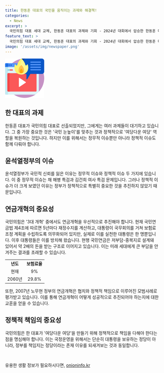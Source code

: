 ```yaml
---
title: 한동훈 대표의 국민을 움직이는 과제와 해결책!
categories:
  - News
excerpt: >
  국민의힘 대표 세대 교체, 한동훈 대표의 과제와 기회 - 2024년 대회에서 압승한 한동훈 대표가 역대급으로 젊은 대표이지만, 과제는 쉽지 않다. 현재 윤석열정부는 국민적 신뢰를 잃은 상태이며, 정책적 이슈와 무책임한 행정이 그 이유다. 연금개혁을 우선적으로 추진하는 것은 여당의 신뢰 회복에 중요하며, 2007년의 연금개혁에서 노대통령의 협치와 정책 책임이 성공을 이끌었다. 현재 여야 간 이견이 적어 합의 수준이 높은 편이므로, 한 대표가 국민의힘을 여당다운 여당으로 만드는데 활용할 수 있다.
feature_text: >
  국민의힘 대표 세대 교체, 한동훈 대표의 과제와 기회 - 2024년 대회에서 압승한 한동훈 대표가 역대급으로 젊은 대표이지만, 과제는 쉽지 않다. 현재 윤석열정부는 국민적 신뢰를 잃은 상태이며, 정책적 이슈와 무책임한 행정이 그 이유다. 연금개혁을 우선적으로 추진하는 것은 여당의 신뢰 회복에 중요하며, 2007년의 연금개혁에서 노대통령의 협치와 정책 책임이 성공을 이끌었다. 현재 여야 간 이견이 적어 합의 수준이 높은 편이므로, 한 대표가 국민의힘을 여당다운 여당으로 만드는데 활용할 수 있다.
image: '/assets/img/newspaper.png'
---
```


<p><img src="/assets/img/news.png" alt="rentncar 속보" /></p>

<h2 data-ke-size="size26">한 대표의 과제</h2>

<p data-ke-size="size16">한동훈 대표가 국민의힘 대표로 선출되었지만, 그에게는 여러 과제들이 대기하고 있습니다. 그 중 가장 중요한 것은 '국민 눈높이'를 맞추는 것과 정책적으로 '여당다운 여당' 역할을 복원하는 것입니다. 하지만 이를 위해서는 정무적 이슈뿐만 아니라 정책적 이슈도 함께 다뤄야 합니다.</p>

<h2 data-ke-size="size26">윤석열정부의 이슈</h2>

<p data-ke-size="size16">윤석열정부가 국민적 신뢰를 잃은 이유는 정무적 이슈와 정책적 이슈 두 가지에 있습니다. 이 중 정무적 이슈는 채 해병 특검과 김건희 여사 특검 문제입니다. 그러나 정책적 이슈가 더 크게 보였던 이유는 정부가 정책적으로 특별히 중요한 것을 추진하지 않았기 때문입니다.</p>

<h2 data-ke-size="size26">연금개혁의 중요성</h2>

<p data-ke-size="size16">국민의힘은 '3대 개혁' 중에서도 연금개혁을 우선적으로 추진해야 합니다. 현재 국민연금법 제4조에 따르면 5년마다 재정수지를 계산하고, 대통령이 국무회의를 거쳐 보험료 조정 계획을 수립하도록 의무화되어 있지만, 실제로 이를 실천한 대통령은 한 명뿐입니다. 이후 대통령들은 이를 방치해 왔습니다. 현행 국민연금은 저부담-중복지로 설계돼 있어서 약 2배의 돈을 받는 구조로 이어지고 있습니다. 이는 미래 세대에게 큰 부담을 안겨주는 결과를 초래할 수 있습니다.</p>

<table>
  <tr>
    <td style="text-align: center; height: 17px;"><b>년도</b></td>
    <td style="text-align: center; height: 17px;"><b>보험료율</b></td>
  </tr>
  <tr>
    <td style="text-align: center; height: 17px;">현재</td>
    <td style="text-align: center; height: 17px;">9%</td>
  </tr>
  <tr>
    <td style="text-align: center; height: 17px;">2060년</td>
    <td style="text-align: center; height: 17px;">29.8%</td>
  </tr>
</table>

<p data-ke-size="size16">또한, 2007년 노무현 정부의 연금개혁은 협치와 정책적 책임으로 이루어진 모범사례로 평가받고 있습니다. 이를 통해 연금개혁이 어떻게 성공적으로 추진되어야 하는지에 대한 교훈을 얻을 수 있습니다.</p>

<h2 data-ke-size="size26">정책적 책임의 중요성</h2>

<p data-ke-size="size16">국민의힘은 한 대표가 '여당다운 여당'을 만들기 위해 정책적으로 책임을 다해야 한다는 점을 명심해야 합니다. 이는 국정운영을 위해서는 단순히 대통령을 보유하는 정당이 아니라, 정부를 책임지는 정당이라는 존재 이유를 되새겨보는 것과 동일합니다.</p>

<p data-ke-size="size16">&nbsp;</p>
유용한 생활 정보가 필요하시다면, <a href="https://onioninfo.kr" rel="dofollow">onioninfo.kr</a>


